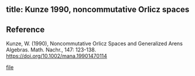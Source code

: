title: Kunze 1990, noncommutative Orlicz spaces 
---

## Reference

Kunze, W. (1990), Noncommutative Orlicz Spaces and Generalized Arens Algebras. Math. Nachr., 147: 123-138. https://doi.org/10.1002/mana.19901470114


[file](kunze1990noncommutative/file.pdf)

